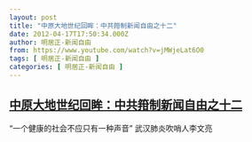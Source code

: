 ```yaml
---
layout: post
title: "中原大地世纪回眸：中共箝制新闻自由之十二"
date: 2012-04-17T17:50:34.000Z
author: 明居正-新闻自由
from: https://www.youtube.com/watch?v=jMWjeLat6O0
tags: [ 明居正-新闻自由 ]
categories: [ 明居正-新闻自由 ]
---
```

<!--1334685034000-->
[中原大地世纪回眸：中共箝制新闻自由之十二](https://www.youtube.com/watch?v=jMWjeLat6O0)
------

<div>
“一个健康的社会不应只有一种声音” 武汉肺炎吹哨人李文亮
</div>
